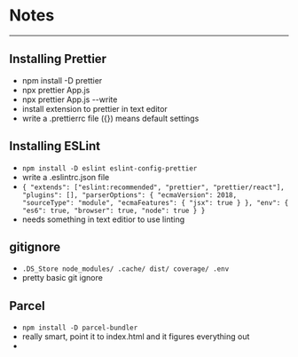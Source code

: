 # Notes

---

## Installing Prettier

- npm install -D prettier
- npx prettier App.js
- npx prettier App.js --write
- install extension to prettier in text editor
- write a .prettierrc file ({}) means default settings

## Installing ESLint

- `npm install -D eslint eslint-config-prettier`
- write a .eslintrc.json file
- `{ "extends": ["eslint:recommended", "prettier", "prettier/react"], "plugins": [], "parserOptions": { "ecmaVersion": 2018, "sourceType": "module", "ecmaFeatures": { "jsx": true } }, "env": { "es6": true, "browser": true, "node": true } }`
- needs something in text editior to use linting

## gitignore

- `.DS_Store node_modules/ .cache/ dist/ coverage/ .env`
- pretty basic git ignore

## Parcel

- `npm install -D parcel-bundler`
- really smart, point it to index.html and it figures everything out
-
